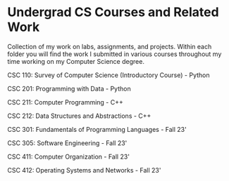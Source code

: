 # Undergrad CS Courses and Related Work
Collection of my work on labs, assignments, and projects. Within each folder you will find the work I submitted in various courses throughout my time working on my Computer Science degree.

CSC 110: Survey of Computer Science (Introductory Course) - Python

CSC 201: Programming with Data - Python

CSC 211: Computer Programming - C++

CSC 212: Data Structures and Abstractions - C++

CSC 301: Fundamentals of Programming Languages - Fall 23'

CSC 305: Software Engineering - Fall 23'

CSC 411: Computer Organization - Fall 23'

CSC 412: Operating Systems and Networks - Fall 23'
